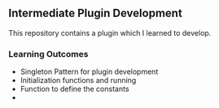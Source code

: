 ## Intermediate Plugin Development

This repository contains a plugin which I learned to develop.

### Learning Outcomes

- Singleton Pattern for plugin development
- Initialization functions and running
- Function to define the constants
- 